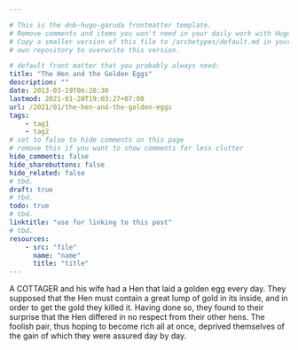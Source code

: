 ```yaml
---

# This is the dnb-hugo-garuda frontmatter template. 
# Remove comments and items you won't need in your daily work with Hugo.
# Copy a smaller version of this file to /archetypes/default.md in your
# own repository to overwrite this version.

# default front matter that you probably always need:
title: "The Hen and the Golden Eggs"
description: ""
date: 2013-03-19T06:28:30
lastmod: 2021-01-20T19:03:27+07:00
url: /2021/01/the-hen-and-the-golden-eggs
tags:
    - tag1
    - tag2
# set to false to hide comments on this page
# remove this if you want to show comments for less clutter
hide_comments: false
hide_sharebuttons: false
hide_related: false
# tbd.
draft: true
# tbd.
todo: true
# tbd.
linktitle: "use for linking to this post"
# tbd.
resources:
    - src: "file"
      name: "name"
      title: "title"
---
```

A COTTAGER and his wife had a Hen that laid a golden egg every day. They supposed that the Hen must contain a great lump of gold in its inside, and in order to get the gold they killed it. Having done so, they found to their surprise that the Hen differed in no respect from their other hens. The foolish pair, thus hoping to become rich all at once, deprived themselves of the gain of which they were assured day by day.
